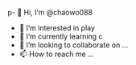p- 👋 Hi, I’m @chaowo088
- 👀 I’m interested in play
- 🌱 I’m currently learning c
- 💞️ I’m looking to collaborate on ...
- 📫 How to reach me ...

<!---
chaowo088/chaowo088 is a ✨ special ✨ repository because its `README.md` (this file) appears on your GitHub profile.
You can click the Preview link to take a look at your changes.
--->
